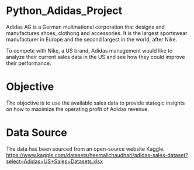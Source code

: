 # Python_Adidas_Project
Adidas AG is a German multinational corporation that designs and manufactures shoes, clothong and accessories. It is the largest sportswear manufacturer in Europe and the second largest in the world, after Nike. 

To compete with Nike, a US brand, Adidas management would like to analyze their current sales data in the US and see how they could improve their performance.

# Objective
The objective is to use the available sales data to provide stategic insights on how to maximize the operating profit of Adidas revenue.

# Data Source
The data has been sourced from an open-source website Kaggle.
https://www.kaggle.com/datasets/heemalichaudhari/adidas-sales-dataset?select=Adidas+US+Sales+Datasets.xlsx
